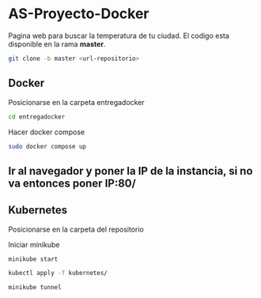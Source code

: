 # AS-Proyecto-Docker
Pagina web para buscar la temperatura de tu ciudad.
El codigo esta disponible en la rama **master**.

```bash
git clone -b master <url-repositorio>
```
## Docker

Posicionarse en la carpeta entregadocker

```bash
cd entregadocker
```
Hacer docker compose

```bash
sudo docker compose up
```
## Ir al navegador y poner la IP de la instancia, si no va entonces poner IP:80/
## Kubernetes

Posicionarse en la carpeta del repositorio

Iniciar minikube

```bash
minikube start
```

```bash
kubectl apply -f kubernetes/
```

```bash
minikube tunnel
```
